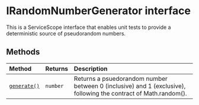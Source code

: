 # IRandomNumberGenerator interface





This is a ServiceScope interface that enables unit tests to provide a deterministic source of pseudorandom numbers.







## Methods

| Method	   |  Returns	| Description|
|:-------------|:-------|:-----------|
|[`generate()`](generate-rfss9.md)      | `number` | Returns a psuedorandom number between 0 (inclusive) and 1 (exclusive), following the contract of Math.random(). |



